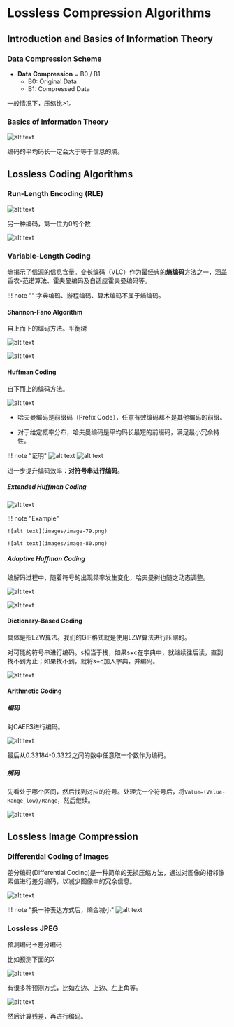 # Lossless Compression Algorithms

## Introduction and Basics of Information Theory

### Data Compression Scheme

- **Data Compression** = B0 / B1
    - B0: Original Data
    - B1: Compressed Data

一般情况下，压缩比>1。

### Basics of Information Theory

![alt text](images/image-62.png)

编码的平均码长一定会大于等于信息的熵。

## Lossless Coding Algorithms

### Run-Length Encoding (RLE)

![alt text](images/image-71.png)

另一种编码，第一位为0的个数

![alt text](images/image-72.png)

### Variable-Length Coding

熵揭示了信源的信息含量。变长编码（VLC）作为最经典的**熵编码**方法之一，涵盖香农-范诺算法、霍夫曼编码及自适应霍夫曼编码等。

!!! note ""
    字典编码、游程编码、算术编码不属于熵编码。

#### Shannon-Fano Algorithm

自上而下的编码方法。平衡树

![alt text](images/image-73.png)

![alt text](images/image-74.png)

#### Huffman Coding

自下而上的编码方法。

![alt text](images/image-75.png)

- 哈夫曼编码是前缀码（Prefix Code），任意有效编码都不是其他编码的前缀。

- 对于给定概率分布，哈夫曼编码是平均码长最短的前缀码，满足最小冗余特性。

!!! note "证明"
    ![alt text](images/image-76.png)
    ![alt text](images/image-77.png)

进一步提升编码效率：**对符号串进行编码**。

##### Extended Huffman Coding

![alt text](images/image-78.png)

!!! note "Example"

    ![alt text](images/image-79.png)

    ![alt text](images/image-80.png)

##### Adaptive Huffman Coding

编解码过程中，随着符号的出现频率发生变化，哈夫曼树也随之动态调整。

![alt text](images/image-81.png)

![alt text](images/image-83.png)

#### Dictionary-Based Coding

具体是指LZW算法。我们的GIF格式就是使用LZW算法进行压缩的。

对可能的符号串进行编码。s相当于栈，如果s+c在字典中，就继续往后读，直到找不到为止；如果找不到，就将s+c加入字典，并编码。

![alt text](images/image-84.png)

#### Arithmetic Coding

##### 编码

对CAEE$进行编码。

![alt text](images/image-85.png)

最后从0.33184-0.3322之间的数中任意取一个数作为编码。

##### 解码

先看处于哪个区间，然后找到对应的符号。处理完一个符号后，将`Value=(Value-Range_low)/Range`，然后继续。

![alt text](images/image-86.png)

## Lossless Image Compression

### Differential Coding of Images

差分编码(Differential Coding)是一种简单的无损压缩方法，通过对图像的相邻像素值进行差分编码，以减少图像中的冗余信息。

![alt text](images/image-87.png)

!!! note "换一种表达方式后，熵会减小"
    ![alt text](images/image-88.png)

### Lossless JPEG

预测编码->差分编码

比如预测下面的X

![alt text](images/image-89.png)

有很多种预测方式，比如左边、上边、左上角等。

![alt text](images/image-90.png)

然后计算残差，再进行编码。